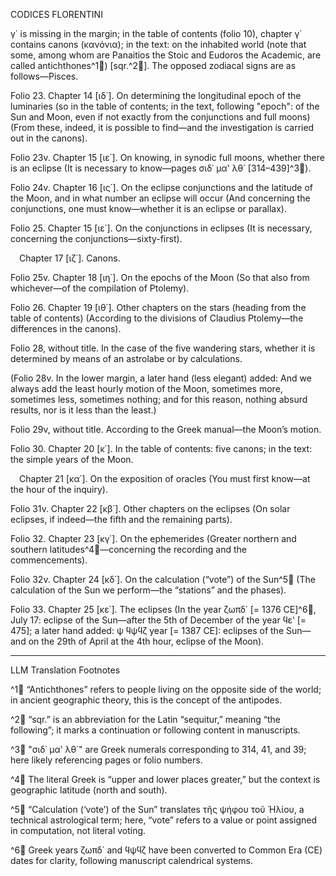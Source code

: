 CODICES FLORENTINI

γ΄ is missing in the margin; in the table of contents (folio 10), chapter γ΄ contains canons (κανόνια); in the text: on the inhabited world (note that some, among whom are Panaitios the Stoic and Eudoros the Academic, are called antichthones^1🤖) [sqr.^2🤖]. The opposed zodiacal signs are as follows—Pisces. 

Folio 23. Chapter 14 [ιδ΄]. On determining the longitudinal epoch of the luminaries (so in the table of contents; in the text, following "epoch": of the Sun and Moon, even if not exactly from the conjunctions and full moons) (From these, indeed, it is possible to find—and the investigation is carried out in the canons).

Folio 23v. Chapter 15 [ιε΄]. On knowing, in synodic full moons, whether there is an eclipse (It is necessary to know—pages σιδ᾿ μαʽ λθ΄ [314–439]^3🤖).

Folio 24v. Chapter 16 [ις΄]. On the eclipse conjunctions and the latitude of the Moon, and in what number an eclipse will occur (And concerning the conjunctions, one must know—whether it is an eclipse or parallax).

Folio 25. Chapter 15 [ιε΄]. On the conjunctions in eclipses (It is necessary, concerning the conjunctions—sixty-first).

 Chapter 17 [ιζ΄]. Canons.

Folio 25v. Chapter 18 [ιη΄]. On the epochs of the Moon (So that also from whichever—of the compilation of Ptolemy).

Folio 26. Chapter 19 [ιθ΄]. Other chapters on the stars (heading from the table of contents) (According to the divisions of Claudius Ptolemy—the differences in the canons).

Folio 28, without title. In the case of the five wandering stars, whether it is determined by means of an astrolabe or by calculations.

(Folio 28v. In the lower margin, a later hand (less elegant) added: And we always add the least hourly motion of the Moon, sometimes more, sometimes less, sometimes nothing; and for this reason, nothing absurd results, nor is it less than the least.)

Folio 29v, without title. According to the Greek manual—the Moon’s motion.

Folio 30. Chapter 20 [κ΄]. In the table of contents: five canons; in the text: the simple years of the Moon.

 Chapter 21 [κα΄]. On the exposition of oracles (You must first know—at the hour of the inquiry).

Folio 31v. Chapter 22 [κβ΄]. Other chapters on the eclipses (On solar eclipses, if indeed—the fifth and the remaining parts).

Folio 32. Chapter 23 [κγ΄]. On the ephemerides (Greater northern and southern latitudes^4🤖—concerning the recording and the commencements).

Folio 32v. Chapter 24 [κδ΄]. On the calculation (“vote”) of the Sun^5🤖 (The calculation of the Sun we perform—the “stations” and the phases).

Folio 33. Chapter 25 [κε΄]. The eclipses (In the year ζωπδ΄ [= 1376 CE]^6🤖, July 17: eclipse of the Sun—after the 5th of December of the year ϥεʽ [= 475]; a later hand added: <T>ψ ϥψϥζ year [= 1387 CE]: eclipses of the Sun—and on the 29th of April at the 4th hour, eclipse of the Moon).

---

LLM Translation Footnotes

^1🤖 “Antichthones” refers to people living on the opposite side of the world; in ancient geographic theory, this is the concept of the antipodes.

^2🤖 “sqr.” is an abbreviation for the Latin “sequitur,” meaning “the following”; it marks a continuation or following content in manuscripts.

^3🤖 "σιδ᾿ μαʽ λθ΄" are Greek numerals corresponding to 314, 41, and 39; here likely referencing pages or folio numbers.

^4🤖 The literal Greek is “upper and lower places greater,” but the context is geographic latitude (north and south).

^5🤖 “Calculation (‘vote’) of the Sun” translates τῆς ψήφου τοῦ Ἡλίου, a technical astrological term; here, “vote” refers to a value or point assigned in computation, not literal voting.

^6🤖 Greek years ζωπδ΄ and ϥψϥζ have been converted to Common Era (CE) dates for clarity, following manuscript calendrical systems.